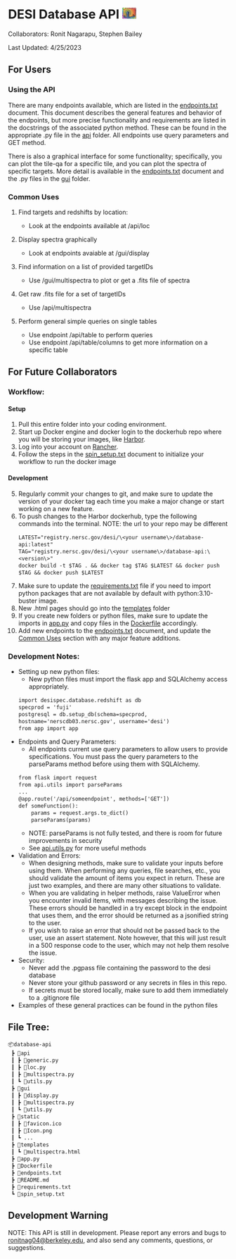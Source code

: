 # DESI Database API <img src="static/Icon.png"  width="32" height="25">
Collaborators: Ronit Nagarapu, Stephen Bailey

Last Updated: 4/25/2023

## For Users
### Using the API
There are many endpoints available, which are listed in the [endpoints.txt](endpoints.txt) document. This document describes the general features and behavior of the endpoints, but more precise functionality and requirements are listed in the docstrings of the associated python method. These can be found in the appropriate .py file in the [api](api) folder. All endpoints use query parameters and GET method. 

There is also a graphical interface for some functionality; specifically, you can plot the tile-qa for a specific tile, and you can plot the spectra of specific targets. More detail is available in the [endpoints.txt](endpoints.txt) document and the .py files in the [gui](gui) folder.

### Common Uses
1) Find targets and redshifts by location: 
    - Look at the endpoints available at /api/loc

2) Display spectra graphically
    - Look at endpoints avaiable at /gui/display

3) Find information on a list of provided targetIDs
    - Use /gui/multispectra to plot or get a .fits file of spectra

4) Get raw .fits file for a set of targetIDs
    - Use /api/multispectra

5) Perform general simple queries on single tables
    - Use endpoint /api/table to perform queries
    - Use endpoint /api/table/columns to get more information on a specific table

## For Future Collaborators
### Workflow:
#### Setup
1) Pull this entire folder into your coding environment.
2) Start up Docker engine and docker login to the dockerhub repo where you will be storing your images, like [Harbor](https://registry.nersc.gov/harbor/projects). 
3) Log into your account on [Rancher](https://rancher2.spin.nersc.gov/dashboard/home).
4) Follow the steps in the [spin_setup.txt](spin_setup.txt) document to initialize your workflow to run the docker image
#### Development
5) Regularly commit your changes to git, and make sure to update the version of your docker tag each time you make a major change or start working on a new feature.
6) To push changes to the Harbor dockerhub, type the following commands into the terminal. NOTE: the url to your repo may be different
   ```
   LATEST="registry.nersc.gov/desi/\<your username\>/database-api:latest"
   TAG="registry.nersc.gov/desi/\<your username\>/database-api:\<version\>"
   docker build -t $TAG . && docker tag $TAG $LATEST && docker push $TAG && docker push $LATEST 
   ```
7) Make sure to update the [requirements.txt](requirements.txt) file if you need to import python packages that are not available by default with python:3.10-buster image.
8) New .html pages should go into the [templates](templates) folder
9)  If you create new folders or python files, make sure to update the imports in [app.py](app.py) and copy files in the [Dockerfile](Dockerfile) accordingly.
10) Add new endpoints to the [endpoints.txt](endpoints.txt) document, and update the [Common Uses](#common-uses) section with any major feature additions.

### Development Notes:
- Setting up new python files:
  - New python files must import the flask app and SQLAlchemy access appropriately. 
  ```
  import desispec.database.redshift as db
  specprod = 'fuji'
  postgresql = db.setup_db(schema=specprod, hostname='nerscdb03.nersc.gov', username='desi')
  from app import app
  ```
-  Endpoints and Query Parameters:
   -  All endpoints current use query parameters to allow users to provide specifications. You must pass the query parameters to the parseParams method before using them with SQLAlchemy. 
   ```
   from flask import request
   from api.utils import parseParams 
   ...
   @app.route('/api/someendpoint', methods=['GET'])
   def someFunction():
       params = request.args.to_dict()
       parseParams(params)
   ```
   - NOTE: parseParams is not fully tested, and there is room for future improvements in security
   - See [api.utils.py](api/utils.py) for more useful methods
 - Validation and Errors:
   - When designing methods, make sure to validate your inputs before using them. When performing any queries, file searches, etc., you should validate the amount of items you expect in return. These are just two examples, and there are many other situations to validate. 
   - When you are validating in helper methods, raise ValueError when you encounter invalid items, with messages describing the issue. These errors should be handled in a try except block in the endpoint that uses them, and the error should be returned as a jsonified string to the user. 
   - If you wish to raise an error that should not be passed back to the user, use an assert statement. Note however, that this will just result in a 500 response code to the user, which may not help them resolve the issue.
 - Security:
   - Never add the .pgpass file containing the password to the desi database
   - Never store your github password or any secrets in files in this repo.
   - If secrets must be stored locally, make sure to add them immediately to a .gitignore file
 - Examples of these general practices can be found in the python files

## File Tree:
```
📦database-api
 ┣ 📂api
 ┃ ┣ 📜generic.py
 ┃ ┣ 📜loc.py
 ┃ ┣ 📜multispectra.py
 ┃ ┗ 📜utils.py
 ┣ 📂gui
 ┃ ┣ 📜display.py
 ┃ ┣ 📜multispectra.py
 ┃ ┗ 📜utils.py
 ┣ 📂static
 ┃ ┣ 📜favicon.ico
 ┃ ┣ 📜Icon.png
 ┃ ┗ ...
 ┣ 📂templates
 ┃ ┗ 📜multispectra.html
 ┣ 📜app.py
 ┣ 📜Dockerfile
 ┣ 📜endpoints.txt
 ┣ 📜README.md
 ┣ 📜requirements.txt
 ┗ 📜spin_setup.txt
 ```

## Development Warning
NOTE: This API is still in development. Please report any errors and bugs to ronitnag04@berkeley.edu, and also send any comments, questions, or suggestions.
